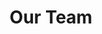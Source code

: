 ---
title: "Our Team"
layout: "people" # layouts/people/list.html 
miniCards_title: "Our Team"
miniCards_text: |
  
user_group:
  - group_name: "PI"
    group_text: "Principal Investigators and Lab Directors"
  - group_name: "Visiting Scholar"
    group_text: "International Collaborators and Visiting Researchers"
  - group_name: "Researcher"
    group_text: "Postdoctoral Fellows and Research Scientists"
  - group_name: "Students"
    group_text: "PhD, Master's, and Undergraduate Students"

---